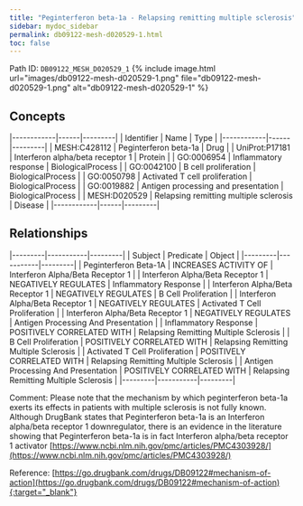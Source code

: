 ```yaml
---
title: "Peginterferon beta-1a - Relapsing remitting multiple sclerosis"
sidebar: mydoc_sidebar
permalink: db09122-mesh-d020529-1.html
toc: false 
---
```



Path ID: `DB09122_MESH_D020529_1`
{% include image.html url="images/db09122-mesh-d020529-1.png" file="db09122-mesh-d020529-1.png" alt="db09122-mesh-d020529-1" %}

## Concepts

|------------|------|---------|
| Identifier | Name | Type    |
|------------|------|---------|
| MESH:C428112 | Peginterferon beta-1a | Drug |
| UniProt:P17181 | Interferon alpha/beta receptor 1 | Protein |
| GO:0006954 | Inflammatory response | BiologicalProcess |
| GO:0042100 | B cell proliferation | BiologicalProcess |
| GO:0050798 | Activated T cell proliferation | BiologicalProcess |
| GO:0019882 | Antigen processing and presentation | BiologicalProcess |
| MESH:D020529 | Relapsing remitting multiple sclerosis | Disease |
|------------|------|---------|

## Relationships

|---------|-----------|---------|
| Subject | Predicate | Object  |
|---------|-----------|---------|
| Peginterferon Beta-1A | INCREASES ACTIVITY OF | Interferon Alpha/Beta Receptor 1 |
| Interferon Alpha/Beta Receptor 1 | NEGATIVELY REGULATES | Inflammatory Response |
| Interferon Alpha/Beta Receptor 1 | NEGATIVELY REGULATES | B Cell Proliferation |
| Interferon Alpha/Beta Receptor 1 | NEGATIVELY REGULATES | Activated T Cell Proliferation |
| Interferon Alpha/Beta Receptor 1 | NEGATIVELY REGULATES | Antigen Processing And Presentation |
| Inflammatory Response | POSITIVELY CORRELATED WITH | Relapsing Remitting Multiple Sclerosis |
| B Cell Proliferation | POSITIVELY CORRELATED WITH | Relapsing Remitting Multiple Sclerosis |
| Activated T Cell Proliferation | POSITIVELY CORRELATED WITH | Relapsing Remitting Multiple Sclerosis |
| Antigen Processing And Presentation | POSITIVELY CORRELATED WITH | Relapsing Remitting Multiple Sclerosis |
|---------|-----------|---------|

Comment: Please note that the mechanism by which peginterferon beta-1a exerts its effects in patients with multiple sclerosis is not fully known. Although DrugBank states that Peginterferon beta-1a is an Interferon alpha/beta receptor 1 downregulator, there is an evidence in the literature showing that Peginterferon beta-1a is in fact Interferon alpha/beta receptor 1 activator [https://www.ncbi.nlm.nih.gov/pmc/articles/PMC4303928/](https://www.ncbi.nlm.nih.gov/pmc/articles/PMC4303928/)

Reference: [https://go.drugbank.com/drugs/DB09122#mechanism-of-action](https://go.drugbank.com/drugs/DB09122#mechanism-of-action){:target="_blank"}